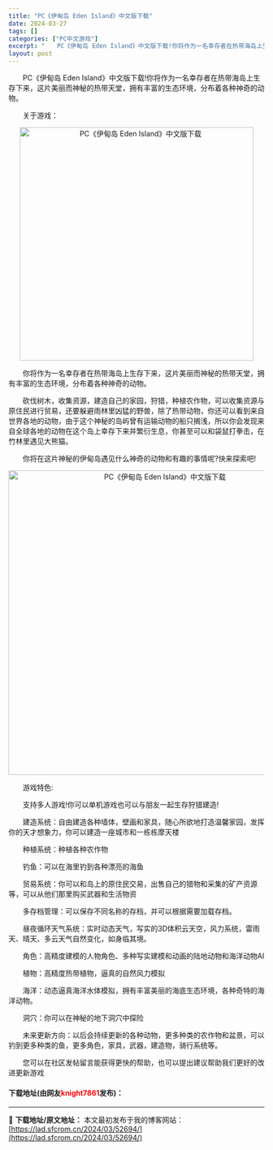 ```yaml
---
title: "PC《伊甸岛 Eden Island》中文版下载"
date: 2024-03-27
tags: []
categories: ["PC中文游戏"]
excerpt: "　　PC《伊甸岛 Eden Island》中文版下载!你将作为一名幸存者在热带海岛上生存下来，这片美丽而神秘的热带天堂，拥有丰富的生态环境，分布着各种神奇的动物。 　　关于游戏： 　　你将作为一名幸存者在热带海岛上生存下来，这片美丽而神秘的热带天堂，拥有丰富的生态环境，分布着各种神奇的动物。 　　砍&hellip;"
layout: post
---
```


 <p>　　PC《伊甸岛 Eden Island》中文版下载!你将作为一名幸存者在热带海岛上生存下来，这片美丽而神秘的热带天堂，拥有丰富的生态环境，分布着各种神奇的动物。</p> <p>　　关于游戏：</p> <p align="center"><img align="" border="0" src="https://lad.sfcrom.cn/wp-content/uploads/2024/03/20240327_6603a022b9141.webp" width="460" alt="PC《伊甸岛 Eden Island》中文版下载" /></p> <p>　　你将作为一名幸存者在热带海岛上生存下来，这片美丽而神秘的热带天堂，拥有丰富的生态环境，分布着各种神奇的动物。</p> <p>　　砍伐树木，收集资源，建造自己的家园，狩猎，种植农作物，可以收集资源与原住民进行贸易，还要躲避雨林里凶猛的野兽，除了热带动物，你还可以看到来自世界各地的动物，由于这个神秘的岛屿曾有运输动物的船只搁浅，所以你会发现来自全球各地的动物在这个岛上幸存下来并繁衍生息，你甚至可以和袋鼠打拳击，在竹林里遇见大熊猫。</p> <p>　　你将在这片神秘的伊甸岛遇见什么神奇的动物和有趣的事情呢?快来探索吧!</p> <p align="center"><img align="" border="0" src="https://lad.sfcrom.cn/wp-content/uploads/2024/03/20240327_6603a02320c04.webp" width="600" alt="PC《伊甸岛 Eden Island》中文版下载" /></p> <p>　　游戏特色:</p> <p>　　支持多人游戏!你可以单机游戏也可以与朋友一起生存狩猎建造!</p> <p>　　建造系统：自由建造各种墙体，壁画和家具，随心所欲地打造温馨家园，发挥你的天才想象力，你可以建造一座城市和一栋栋摩天楼</p> <p>　　种植系统：种植各种农作物</p> <p>　　钓鱼：可以在海里钓到各种漂亮的海鱼</p> <p>　　贸易系统：你可以和岛上的原住民交易，出售自己的猎物和采集的矿产资源等，可以从他们那里购买武器和生活物资</p> <p>　　多存档管理：可以保存不同名称的存档，并可以根据需要加载存档。</p> <p>　　昼夜循环天气系统：实时动态天气，写实的3D体积云天空，风力系统，雷雨天、晴天、多云天气自然变化，如身临其境。</p> <p>　　角色：高精度建模的人物角色、多种写实建模和动画的陆地动物和海洋动物AI</p> <p>　　植物：高精度热带植物，逼真的自然风力模拟</p> <p>　　海洋：动态逼真海洋水体模拟，拥有丰富美丽的海底生态环境，各种奇特的海洋动物。</p> <p>　　洞穴：你可以在神秘的地下洞穴中探险</p> <p>　　未来更新方向：以后会持续更新的各种动物，更多种类的农作物和盆景，可以钓到更多种类的鱼，更多角色，家具，武器，建造物，骑行系统等。</p> <p>　　您可以在社区发帖留言能获得更快的帮助，也可以提出建议帮助我们更好的改进更新游戏</p> <p><h4>下载地址(由网友<font color="red">knight7861</font>发布)：</h4></p> 

---
📖 **下载地址/原文地址：** 本文最初发布于我的博客网站：[https://lad.sfcrom.cn/2024/03/52694/](https://lad.sfcrom.cn/2024/03/52694/)
